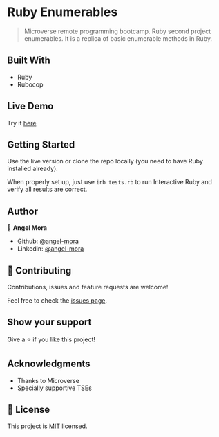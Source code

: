 # Ruby Enumerables

> Microverse remote programming bootcamp. Ruby second project enumerables. It is a replica of basic enumerable methods in Ruby.

## Built With

- Ruby
- Rubocop

## Live Demo

Try it [here](https://repl.it/@AngelMoma/enumerables#tests.rb)

## Getting Started

Use the live version or clone the repo locally (you need to have Ruby installed already).

When properly set up, just use ```irb tests.rb``` to run Interactive Ruby and verify all results are correct.

## Author

👤 **Angel Mora**

- Github: [@angel-mora](https://github.com/angel-mora)
- Linkedin: [@angel-mora](https://www.linkedin.com/in/angelmoma/)

## 🤝 Contributing

Contributions, issues and feature requests are welcome!

Feel free to check the [issues page](issues/).

## Show your support

Give a ⭐️ if you like this project!

## Acknowledgments

- Thanks to Microverse
- Specially supportive TSEs

## 📝 License

This project is [MIT](lic.url) licensed.
